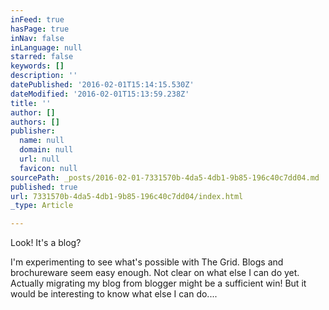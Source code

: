 ```yaml
---
inFeed: true
hasPage: true
inNav: false
inLanguage: null
starred: false
keywords: []
description: ''
datePublished: '2016-02-01T15:14:15.530Z'
dateModified: '2016-02-01T15:13:59.238Z'
title: ''
author: []
authors: []
publisher:
  name: null
  domain: null
  url: null
  favicon: null
sourcePath: _posts/2016-02-01-7331570b-4da5-4db1-9b85-196c40c7dd04.md
published: true
url: 7331570b-4da5-4db1-9b85-196c40c7dd04/index.html
_type: Article

---
```

Look!  It's a blog?

I'm experimenting to see what's possible with The Grid.  Blogs and brochureware seem easy enough.  Not clear on what else I can do yet.  Actually migrating my blog from blogger might be a sufficient win!  But it would be interesting to know what else I can do....